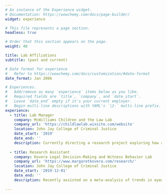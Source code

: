 ```yaml
---
# An instance of the Experience widget.
# Documentation: https://wowchemy.com/docs/page-builder/
widget: experience

# This file represents a page section.
headless: true

# Order that this section appears on the page.
weight: 40

title: Lab Affiliations
subtitle: (past and current)

# Date format for experience
#   Refer to https://wowchemy.com/docs/customization/#date-format
date_format: Jan 2006

# Experiences.
#   Add/remove as many `experience` items below as you like.
#   Required fields are `title`, `company`, and `date_start`.
#   Leave `date_end` empty if it's your current employer.
#   Begin multi-line descriptions with YAML's `|2-` multi-line prefix.
experience:
  - title: Lab Manager
    company: McWilliams Children and the Law Lab
    company_url: 'https://childlawlab.wixsite.com/website'
    location: John Jay College of Criminal Justice
    date_start: '2019'
    date_end: ''
    description: Currently directing a research project exploring how anxiety-related attentional biases can distort children's memory for threatening interactions with adults. Click here to learn more. 
        
  - title: Research Assistant
    company: Kovera Legal Decision-Making and Witness Behavior Lab
    company_url: 'https://www.margaretkovera.com/research/'
    location: John Jay College of Criminal Justice
    date_start: '2019-12-01'
    date_end: ''
    description: Recently assisted on a meta-analysis of trends in eyewitness identification research spanning the past forty years.
    
---
```

